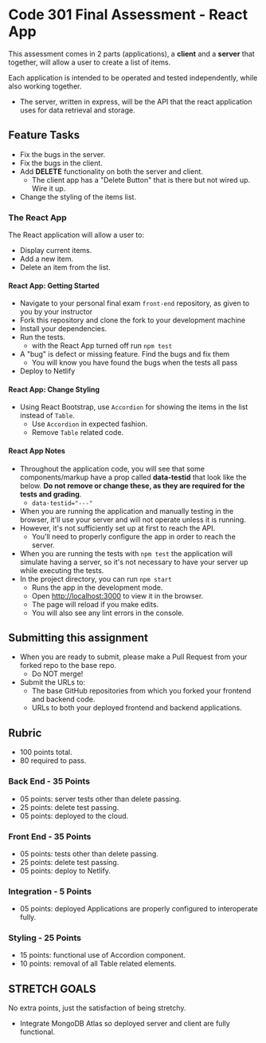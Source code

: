 # Code 301 Final Assessment - React App

This assessment comes in 2 parts (applications), a **client** and a **server** that together, will allow a user to create a list of items.

Each application is intended to be operated and tested independently, while also working together.

- The server, written in express, will be the API that the react application uses for data retrieval and storage.

## Feature Tasks

- Fix the bugs in the server.
- Fix the bugs in the client.
- Add **DELETE** functionality on both the server and client.
  - The client app has a "Delete Button" that is there but not wired up. Wire it up.
- Change the styling of the items list.

### The React App

The React application will allow a user to:

- Display current items.
- Add a new item.
- Delete an item from the list.

#### React App: Getting Started

- Navigate to your personal final exam `front-end` repository, as given to you by your instructor
- Fork this repository and clone the fork to your development machine
- Install your dependencies.
- Run the tests.
  - with the React App turned off run `npm test`
- A "bug" is defect or missing feature. Find the bugs and fix them
  - You will know you have found the bugs when the tests all pass
- Deploy to Netlify

#### React App: Change Styling

- Using React Bootstrap, use `Accordion` for showing the items in the list instead of `Table`.
  - Use `Accordion` in expected fashion.
  - Remove `Table` related code.

#### React App Notes

- Throughout the application code, you will see that some components/markup have a prop called **data-testid** that look like the below. **Do not remove or change these, as they are required for the tests and grading**.
  - ```data-testid="---"```
- When you are running the application and manually testing in the browser, it'll use your server and will not operate unless it is running.
- However, it's not sufficiently set up at first to reach the API.
  - You'll need to properly configure the app in order to reach the server.
- When you are running the tests with `npm test` the application will simulate having a server, so it's not necessary to have your server up while executing the tests.
- In the project directory, you can run `npm start`
  - Runs the app in the development mode.
  - Open [http://localhost:3000](http://localhost:3000) to view it in the browser.
  - The page will reload if you make edits.
  - You will also see any lint errors in the console.

## Submitting this assignment

- When you are ready to submit, please make a Pull Request from your forked repo to the base repo.
  - Do NOT merge!
- Submit the URLs to:
  - The base GitHub repositories from which you forked your frontend and backend code.
  - URLs to both your deployed frontend and backend applications.

## Rubric

- 100 points total.
- 80 required to pass.

### Back End - 35 Points

- 05 points: server tests other than delete passing.
- 25 points: delete test passing.
- 05 points: deployed to the cloud.

### Front End - 35 Points

- 05 points: tests other than delete passing.
- 25 points: delete test passing.
- 05 points: deploy to Netlify.

### Integration - 5 Points

- 05 points: deployed Applications are properly configured to interoperate fully.

### Styling - 25 Points

- 15 points: functional use of Accordion component.
- 10 points: removal of all Table related elements.

## STRETCH GOALS

No extra points, just the satisfaction of being stretchy.

- Integrate MongoDB Atlas so deployed server and client are fully functional.

